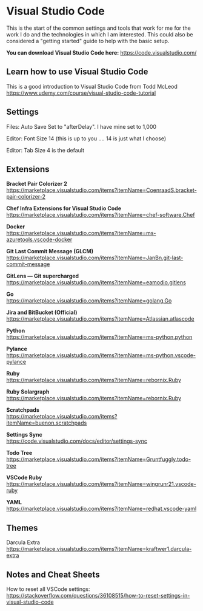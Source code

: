 Visual Studio Code
==============
This is the start of the common settings and tools that work for me for the work I do and the technologies in which I am interested. This could also be considered a "getting started" guide to help with the basic setup.

**You can download Visual Studio Code here:**
https://code.visualstudio.com/

Learn how to use Visual Studio Code
------------------------------------
This is a good introduction to Visual Studio Code from Todd McLeod
https://www.udemy.com/course/visual-studio-code-tutorial


Settings
---------------
Files: Auto Save
Set to "afterDelay".  I have mine set to 1,000

Editor: Font Size
14 (this is up to you .... 14 is just what I choose)

Editor: Tab Size
4 is the default


Extensions
-------------
**Bracket Pair Colorizer 2**  
https://marketplace.visualstudio.com/items?itemName=CoenraadS.bracket-pair-colorizer-2

**Chef Infra Extensions for Visual Studio Code**  
https://marketplace.visualstudio.com/items?itemName=chef-software.Chef

**Docker**  
https://marketplace.visualstudio.com/items?itemName=ms-azuretools.vscode-docker

**Git Last Commit Message (GLCM)**  
https://marketplace.visualstudio.com/items?itemName=JanBn.git-last-commit-message

**GitLens — Git supercharged**  
https://marketplace.visualstudio.com/items?itemName=eamodio.gitlens

**Go**  
https://marketplace.visualstudio.com/items?itemName=golang.Go

**Jira and BitBucket (Official)**  
https://marketplace.visualstudio.com/items?itemName=Atlassian.atlascode

**Python**  
https://marketplace.visualstudio.com/items?itemName=ms-python.python

**Pylance**  
https://marketplace.visualstudio.com/items?itemName=ms-python.vscode-pylance

**Ruby**  
https://marketplace.visualstudio.com/items?itemName=rebornix.Ruby

**Ruby Solargraph**  
https://marketplace.visualstudio.com/items?itemName=rebornix.Ruby

**Scratchpads**  
https://marketplace.visualstudio.com/items?itemName=buenon.scratchpads

**Settings Sync**  
https://code.visualstudio.com/docs/editor/settings-sync

**Todo Tree**  
https://marketplace.visualstudio.com/items?itemName=Gruntfuggly.todo-tree

**VSCode Ruby**  
https://marketplace.visualstudio.com/items?itemName=wingrunr21.vscode-ruby

**YAML**  
https://marketplace.visualstudio.com/items?itemName=redhat.vscode-yaml



Themes
--------------
Darcula Extra  
https://marketplace.visualstudio.com/items?itemName=kraftwer1.darcula-extra



Notes and Cheat Sheets
---------------------------
How to reset all VSCode settings:  
https://stackoverflow.com/questions/36108515/how-to-reset-settings-in-visual-studio-code


